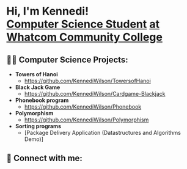 <h1>Hi, I'm Kennedi! <br/><a href="https://github.com/joshmadakor1">Computer Science Student</a> <a href="https://www.linkedin.com/in/joshmadakor/"> at Whatcom Community College </a> 
<h2>👨‍💻 Computer Science Projects:</h2>

- <b> Towers of Hanoi</b>
  - https://github.com/KennediWilson/TowersofHanoi 
- <b> Black Jack Game</b>
  - https://github.com/KennediWilson/Cardgame-Blackjack <b></b></i>
- <b>Phonebook program</b>
  - https://github.com/KennediWilson/Phonebook
- <b> Polymorphism </b>
  - https://github.com/KennediWilson/Polymorphism
- <b> Sorting programs</b>
  - [Package Delivery Application (Datastructures and Algorithms Demo)]
<h2> 🤳 Connect with me:</h2>

<!--
